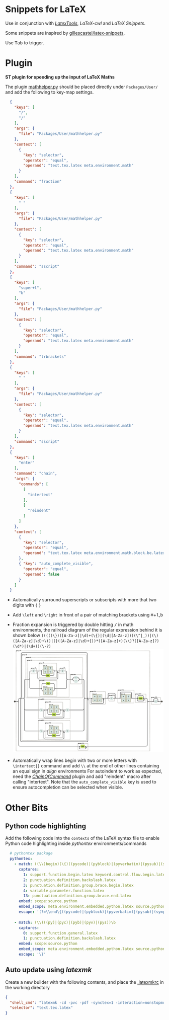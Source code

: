 # Snippets for LaTeX

Use in conjunction with [_LatexTools_](https://github.com/SublimeText/LaTeXTools), _LaTeX-cwl_ and _LaTeX Snippets_.

Some snippets are inspired by [gillescastel/latex-snippets](https://github.com/gillescastel/latex-snippets).

Use <kbd>Tab</kbd> to trigger.


# Plugin

**ST plugin for speeding up the input of LaTeX Maths**

The plugin [mathhelper.py](https://github.com/WeixuanZ/ST-LaTeX/blob/master/mathhelper.py) should be placed directly under `Packages/User/` and add the following to key-map settings.
```JSON
  {
    "keys": [
      "/",
      "/"
    ],
    "args": {
      "file": "Packages/User/mathhelper.py"
    },
    "context": [
      {
        "key": "selector",
        "operator": "equal",
        "operand": "text.tex.latex meta.environment.math"
      }
    ],
    "command": "fraction"
  },
  {
    "keys": [
      " "
    ],
    "args": {
      "file": "Packages/User/mathhelper.py"
    },
    "context": [
      {
        "key": "selector",
        "operator": "equal",
        "operand": "text.tex.latex meta.environment.math"
      }
    ],
    "command": "sscript"
  },
  {
    "keys": [
      "super+l",
      "b"
    ],
    "args": {
      "file": "Packages/User/mathhelper.py"
    },
    "context": [
      {
        "key": "selector",
        "operator": "equal",
        "operand": "text.tex.latex meta.environment.math"
      }
    ],
    "command": "lrbrackets"
  },
  {
    "keys": [
      " "
    ],
    "args": {
      "file": "Packages/User/mathhelper.py"
    },
    "context": [
      {
        "key": "selector",
        "operator": "equal",
        "operand": "text.tex.latex meta.environment.math"
      }
    ],
    "command": "sscript"
  },
  {
    "keys": [
      "enter"
    ],
    "command": "chain",
    "args": {
      "commands": [
        [
          "intertext"
        ],
        [
          "reindent"
        ]
      ]
    },
    "context": [
      {
        "key": "selector",
        "operator": "equal",
        "operand": "text.tex.latex meta.environment.math.block.be.latex"
      },
      { "key": "auto_complete_visible", 
        "operator": "equal", 
        "operand": false 
      }
    ]
  }
```

* Automatically surround superscripts or subscripts with more that two digits with `{` `}`

* Add `\left` and `\right` in front of a pair of matching brackets using <kbd>⌘</kbd>+<kbd>l</kbd>,<kbd>b</kbd>

* Fraction expansion is triggered by double hitting <kbd>/</kbd> in math environments, the railroad diagram of the regular expression behind it is shown below
`(((((\})([A-Za-z]|\d)+(\{)|(\d|[A-Za-z]))(\^|_))|(\)([A-Za-z]|\d)+\()|(}([A-Za-z]|\d)+{))*([A-Za-z]+)(\\)?([A-Za-z]?)(\d*)|(\d+))(\-?)`
  ![](image.png)
  
* Automatically wrap lines begin with two or more letters with `\intertext{}` command and add `\\` at the end of other lines containing an equal sign in _align_ environments
  For autoindent to work as expected, need the [_ChainOfCommand_](https://github.com/jisaacks/ChainOfCommand) plugin and add "reindent" macro after calling "intertext". Note that the `auto_complete_visible` key is used to ensure autocompletion can be selected when visible.


# Other Bits

## Python code highlighting
Add the following code into the `contexts` of the LaTeX syntax file to enable Python code highlighting inside _pythontex_ environments/commands
```YAML
  # pythontex package
  pythontex:
    - match: ((\\)begin)(\{)((pycode)|(pyblock)|(pyverbatim)|(pysub)|(sympycode)|(sympyblock)|(sympyverbatim)|(sympysub))(\})
      captures:
        1: support.function.begin.latex keyword.control.flow.begin.latex
        2: punctuation.definition.backslash.latex
        3: punctuation.definition.group.brace.begin.latex
        4: variable.parameter.function.latex
        13: punctuation.definition.group.brace.end.latex
      embed: scope:source.python
      embed_scope: meta.environment.embedded.python.latex source.python.embedded
      escape: '(?=\\end\{((pycode)|(pyblock)|(pyverbatim)|(pysub)|(sympycode)|(sympyblock)|(sympyverbatim)|(sympysub))\})'
    
    - match: (\\)((py)|(pyc)|(pyb)|(pyv)|(pys))\b
      captures:
        0: support.function.general.latex
        1: punctuation.definition.backslash.latex
      embed: scope:source.python
      embed_scope: meta.environment.embedded.python.latex source.python.embedded
      escape: '\}'
```

## Auto update using _latexmk_
Create a new builder with the following contents, and place the [.latexmkrc](https://github.com/WeixuanZ/ST-LaTeX/blob/master/.latexmkrc) in the working directory
```JSON
{
  "shell_cmd": "latexmk -cd -pvc -pdf -synctex=1 -interaction=nonstopmode $file",
  "selector": "text.tex.latex"
}
```

